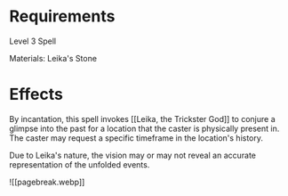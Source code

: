 # Requirements
Level 3 Spell

Materials: Leika's Stone

# Effects
By incantation, this spell invokes [[Leika, the Trickster God]] to conjure a glimpse into the past for a location that the caster is physically present in. The caster may request a specific timeframe in the location's history.

Due to Leika's nature, the vision may or may not reveal an accurate representation of the unfolded events.

![[pagebreak.webp]]
